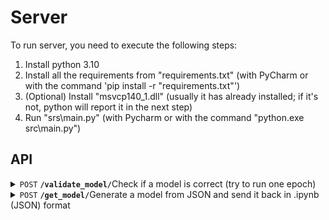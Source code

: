 # Server

To run server, you need to execute the following steps:

1. Install python 3.10
2. Install all the requirements from "requirements.txt" (with PyCharm or with the command 'pip install -r "requirements.txt"')
3. (Optional) Install "msvcp140_1.dll" (usually it has already installed; if it's not, python will report it in the next step)
4. Run "srs\main.py" (with Pycharm or with the command "python.exe src\main.py")

## API

<details>
<summary>
    <code>POST</code> <b><code>/validate_model/</code></b>Check if a model is correct (try to run one epoch)
</summary>

#### Parameters
> | name              |  type     | data type      | description                         |
> |-------------------|-----------|----------------|-------------------------------------|

#### Request Body Example
```json
{
  "library": "pytorch",
  "blocks": [
    {
      "name": "Conv2d",
      "params": [
        { "name": "in_channels", "value": 3 },
        { "name": "out_channels", "value": 16 },
        { "name": "kernel_size", "value": 3 },
        { "name": "stride", "value": 1 },
        { "name": "padding", "value": 0 },
        { "name": "dilation", "value": 1 },
        { "name": "groups", "value": 1 },
        { "name": "bias", "value": true },
        { "name": "padding_mode", "value": "zeros" }
      ]
    },
    {
      "name": "Conv2d",
      "params": [
        { "name": "in_channels", "value": 16 },
        { "name": "out_channels", "value": 32 },
        { "name": "kernel_size", "value": 3 },
        { "name": "stride", "value": 1 },
        { "name": "padding", "value": 0 },
        { "name": "dilation", "value": 1 },
        { "name": "groups", "value": 1 },
        { "name": "bias", "value": true },
        { "name": "padding_mode", "value": "zeros" }
      ]
    }
  ]
}
```

#### Responses
> | http code     | content-type | response |
> |---------------|--------------|----------|
> | `200`         | -            | -        |
> | `400`         | -            | -        |

##### Response Format

Only HTTP-code:
 - If the model is correct - 200
 - If the model is NOT correct - 400
</details>


<details>
<summary>
    <code>POST</code> <b><code>/get_model/</code></b>Generate a model from JSON and send it back in .ipynb (JSON) format
</summary>

#### Parameters
> | name              |  type     | data type      | description                         |
> |-------------------|-----------|----------------|-------------------------------------|


#### Request Body Example
```json
{
  "library": "pytorch",
  "blocks": [
    {
      "name": "Conv2d",
      "params": [
        { "name": "in_channels", "value": 3 },
        { "name": "out_channels", "value": 16 },
        { "name": "kernel_size", "value": 3 },
        { "name": "stride", "value": 1 },
        { "name": "padding", "value": 0 },
        { "name": "dilation", "value": 1 },
        { "name": "groups", "value": 1 },
        { "name": "bias", "value": true },
        { "name": "padding_mode", "value": "zeros" }
      ]
    },
    {
      "name": "Conv2d",
      "params": [
        { "name": "in_channels", "value": 16 },
        { "name": "out_channels", "value": 32 },
        { "name": "kernel_size", "value": 3 },
        { "name": "stride", "value": 1 },
        { "name": "padding", "value": 0 },
        { "name": "dilation", "value": 1 },
        { "name": "groups", "value": 1 },
        { "name": "bias", "value": true },
        { "name": "padding_mode", "value": "zeros" }
      ]
    }
  ]
}
```

#### Responses
> | http code | content-type       | response |
> |-----------|--------------------|----------|
> | `201`     | 'application/json' | JSON     |
> | `400`     | -                  | -        |

##### Response Example

If the model is generated successfully, send it in .ipynb (JSON) format:

<b>.ipynb:</b>
![img.png](src/static/get_model_example.png)

<b>Raw:</b>
```json
{
  "nbformat": 4,
  "nbformat_minor": 0,
  "metadata": {
    "colab": {
      "provenance": []
    },
    "kernelspec": {
      "name": "python3",
      "display_name": "Python 3"
    },
    "language_info": {
      "name": "python"
    }
  },
  "cells": [
    {
      "cell_type": "code",
      "execution_count": null,
      "metadata": {
        "id": "enKMdK1o7zP5"
      },
      "outputs": [],
      "source": [
        "!pip install torch"
      ]
    },
    {
      "cell_type": "code",
      "source": [
        "import torch\n", "from torch import nn"
      ],
      "metadata": {
        "id": "PLpiWwmr8Can"
      },
      "execution_count": null,
      "outputs": []
    },
    {
      "cell_type": "code",
      "source": [
        "model = nn.Sequential(\n", "\tnn.Conv2d(in_channels=3, out_channels=16, kernel_size=3, stride=1, padding=0, dilation=1, groups=1, bias=True, padding_mode=\"zeros\"),\n", "\tnn.Conv2d(in_channels=16, out_channels=32, kernel_size=3, stride=1, padding=0, dilation=1, groups=1, bias=True, padding_mode=\"zeros\"),\n", ")"
      ],
      "metadata": {
        "id": "CB7SrpDR77wZ"
      },
      "execution_count": null,
      "outputs": []
    }
  ]
}
```
Else: the server sends HTTP-code 400
</details>
